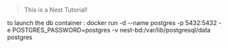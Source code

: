 > This is a Nest Tutorial!

to launch the db container : docker run -d --name postgres -p 5432:5432 -e POSTGRES_PASSWORD=postgres -v nest-bd:/var/lib/postgresql/data postgres
